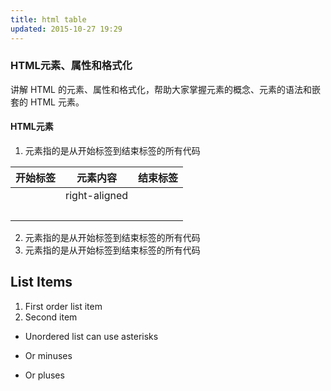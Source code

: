 ```yaml
---
title: html table
updated: 2015-10-27 19:29
---
```


### HTML元素、属性和格式化

讲解 HTML 的元素、属性和格式化，帮助大家掌握元素的概念、元素的语法和嵌套的 HTML 元素。

#### HTML元素

1. 元素指的是从开始标签到结束标签的所有代码

| 开始标签        | 元素内容       | 结束标签  |
| ------------- |:-------------:| --------:|
| <p>           | right-aligned | </p>     |
| <br/>                                    |

2. 元素指的是从开始标签到结束标签的所有代码
3. 元素指的是从开始标签到结束标签的所有代码

## List Items

1. First order list item
2. Second item

* Unordered list can use asterisks
- Or minuses
+ Or pluses